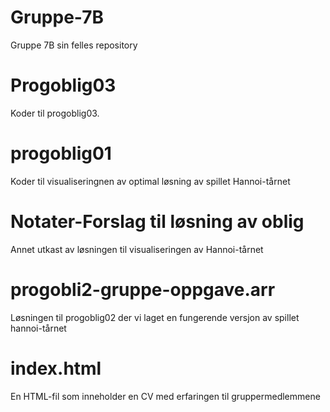 # Gruppe-7B
Gruppe 7B sin felles repository
# Progoblig03
Koder til progoblig03.
# progoblig01
Koder til visualiseringnen av optimal løsning av spillet Hannoi-tårnet
# Notater-Forslag til løsning av oblig
Annet utkast av løsningen til visualiseringen av Hannoi-tårnet
# progobli2-gruppe-oppgave.arr
Løsningen til progoblig02 der vi laget en fungerende versjon av spillet hannoi-tårnet
# index.html
En HTML-fil som inneholder en CV med erfaringen til gruppermedlemmene 
